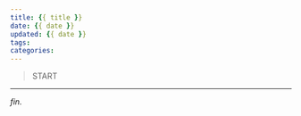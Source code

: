 ```yaml
---
title: {{ title }}
date: {{ date }}
updated: {{ date }}
tags:
categories:
---
```


<meta name="referrer" content="no-referrer" />

> START

<!-- more -->

---
*fin.*

